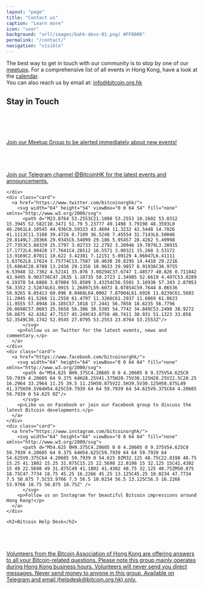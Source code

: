 ```yaml
---
layout: "page"
title: "Contact us"
caption: "Learn more"
icon: "user"
background: "url(/images/bahk-devs-01.png) #FF0000"
permalink: "/contact/"
navigation: "visible"
---
```


<div class="contact">
  <div class="text">
    <div>The best way to get in touch with our community is to stop by one of our <a href="/meetups">meetups</a>. For a comprehensive list of all events in Hong Kong, have a look at the <a href="/calendar">calendar</a>.</div>
    <div>You can also reach us by email at: <a href="mailto:info@bitcoin.org.hk">info@bitcoin.org.hk</a></div>
  </div>

  <h2>Stay in Touch</h2>

  <div class="social-links">
    <div class="card">
      <a href="http://www.meetup.com/Bitcoin-HK/">
        <svg width="64" height="54" viewBox="0 0 64 54" fill="none" xmlns="http://www.w3.org/2000/svg">
          <path d="M30.2772 5.91686C27.2265 6.0982 23.1625 0.314198 16.3012 3.06353C9.73317 5.69553 9.20783 10.6689 2.0665 33.9249C0.397168 39.3649 -1.45883 43.4609 1.80783 47.6689C4.55183 51.2049 9.45317 52.0075 13.4532 50.0022C14.4878 49.4849 15.2638 48.1862 16.3012 46.6315C17.1438 44.9409 27.4292 18.1169 27.4292 18.1062C28.6292 15.6982 33.2798 15.9675 32.6052 20.6982C32.6052 22.2475 25.3572 39.5435 25.3572 40.4075C24.4852 46.5169 32.5065 47.1195 34.9332 41.4449C35.1918 41.1862 36.2265 38.8529 38.2985 34.7035C48.4612 14.3382 44.6318 22.2715 47.6158 16.2902C48.6505 14.9942 49.6852 14.2155 50.4638 14.2155C51.7572 14.2155 52.5332 15.2529 52.2745 17.0689C52.2745 19.1542 44.6158 32.8289 42.4398 39.3702C41.3492 44.8342 44.1865 49.7089 48.9092 52.3355C50.3758 53.3142 59.2878 54.9729 62.1092 52.8529C65.0505 51.8715 64.2238 47.6235 61.8505 47.1489C59.2692 45.8555 57.9998 46.9542 54.6025 45.5942C47.1332 42.5995 63.8585 17.8662 62.8878 10.0662C62.1118 5.1382 59.5225 2.80487 54.3465 2.5462C51.2638 2.5462 50.9305 3.94887 49.4318 3.78353C47.9332 3.6182 44.8212 0.0608652 40.3758 0.116865C35.9305 0.172865 32.6772 5.77287 30.2772 5.91686Z" />
          </svg>
        <p>Join our Meetup Group to be alerted immediately about new events!</p>
      </a>
    </div>
    <div class="card">
	<a href="https://telegram.me/bitcoinHK">
          <svg width="64" height="54" viewBox="0 0 64 54" fill="none" xmlns="http://www.w3.org/2000/svg">
          <path d="M25.1125 35.4824L24.0538 50.3731C25.5685 50.3731 26.2245 49.7224 27.0111 48.9411L34.1125 42.1544L48.8271 52.9304C51.5258 54.4344 53.4271 53.6424 54.1551 50.4478L63.8138 5.18911L63.8165 5.18645C64.6725 1.19711 62.3738 -0.362887 59.7445 0.615779L2.97114 22.3518C-0.903526 23.8558 -0.844859 26.0158 2.31247 26.9944L16.8271 31.5091L50.5418 10.4131C52.1285 9.36245 53.5711 9.94378 52.3845 10.9944L25.1125 35.4824Z"/>
        </svg>
	<br>Join our Telegram channel @BitcoinHK for the latest events and announcements.</a>
      
    </div>
    <div class="card">
      <a href="https://www.twitter.com/bitcoinorghk/">
        <svg width="64" height="54" viewBox="0 0 64 54" fill="none" xmlns="http://www.w3.org/2000/svg">
          <path d="M23.8764 53.2553C21.1088 53.2553 18.2602 53.0312 15.3945 52.582C10.3471 51.79 5.23777 49.1498 3.79198 48.3593L0 46.2861L4.10545 44.936C8.59323 43.4604 11.3232 42.5448 14.7026 41.1113C11.3188 39.4726 8.7109 36.5248 7.45554 32.7143L6.50046 29.8149L7.28366 29.9345C6.54099 29.186 5.95457 28.4262 5.49998 27.7353C3.88329 25.2797 3.02733 22.2792 3.20946 19.7079L3.38915 17.1772L4.90428 17.7641C4.26512 16.5571 3.80321 15.268 3.53172 13.9169C2.87011 10.622 3.42381 7.12151 5.09129 4.06047L6.41111 1.63762L8.17624 3.75774C13.7587 10.4638 20.8295 14.4418 29.2216 15.6064C28.8788 13.2436 29.1356 10.9633 29.9857 8.91936C30.9755 6.53948 32.7362 4.52141 35.076 3.08294C37.6747 1.48577 40.826 0.711842 43.9495 0.903736C47.2635 1.10735 50.2723 2.34905 52.6619 4.497C53.8289 4.19378 54.6888 3.87004 55.8509 3.43254C56.5501 3.16936 57.343 2.87053 58.3352 2.52874L61.9915 1.26897L59.6072 8.07854C59.7644 8.06536 59.9265 8.05413 60.096 8.0468L64.0002 7.87004L61.6926 11.0239C61.5603 11.2045 61.5266 11.2558 61.4797 11.3266C61.2937 11.6069 61.0623 11.9555 57.8948 16.185C57.1018 17.2441 56.7058 18.6235 56.7796 20.0698C57.0603 25.5658 56.386 30.5385 54.7742 34.849C53.2498 38.9272 50.8875 42.4262 47.7537 45.249C43.8758 48.7411 38.931 51.1323 33.056 52.3549C30.1742 52.9545 27.0795 53.2553 23.8764 53.2553Z"/>
          </svg>
        <p>Follow us on Twitter for the latest events, news and commentary.</p>
      </a>
    </div>
    <div class="card">
      <a href="https://www.facebook.com/bitcoinorghk/">
        <svg width="64" height="64" viewBox="0 0 64 64" fill="none" xmlns="http://www.w3.org/2000/svg">
          <path d="M54.625 0H9.375C4.20605 0 0 4.20605 0 9.375V54.625C0 59.7939 4.20605 64 9.375 64H28.25V41.375H20.75V30.125H28.25V22.5C28.25 16.2964 33.2964 11.25 39.5 11.25H50.875V22.5H39.5V30.125H50.875L49 41.375H39.5V64H54.625C59.7939 64 64 59.7939 64 54.625V9.375C64 4.20605 59.7939 0 54.625 0Z"/>
          </svg>          
        <p>Like us on Facebook or join our Facebook group to discuss the latest Bitcoin developments.</p>
      </a>
    </div>
    <div class="card">
      <a href="https://www.instagram.com/bitcoinorghk/">
        <svg width="64" height="64" viewBox="0 0 64 64" fill="none" xmlns="http://www.w3.org/2000/svg">
          <path d="M54.625 0H9.375C4.20605 0 0 4.20605 0 9.375V54.625C0 59.7939 4.20605 64 9.375 64H54.625C59.7939 64 64 59.7939 64 54.625V9.375C64 4.20605 59.7939 0 54.625 0ZM32.125 48.75C22.8198 48.75 15.25 41.1802 15.25 31.875C15.25 22.5698 22.8198 15 32.125 15C41.4302 15 49 22.5698 49 31.875C49 41.1802 41.4302 48.75 32.125 48.75ZM50.875 18.75C47.7734 18.75 45.25 16.2266 45.25 13.125C45.25 10.0234 47.7734 7.5 50.875 7.5C53.9766 7.5 56.5 10.0234 56.5 13.125C56.5 16.2266 53.9766 18.75 50.875 18.75Z" />
          </svg>
        <p>Follow us on Instagram for beautiful Bitcoin impressions around Hong Kong!</p>
      </a>
    </div>

  </div>
  
    <h2>Bitcoin Help Desk</h2>

  <div class="social-links">
    <div class="card">
	<a href="https://t.me/bitcoinhelpdesk">
          <svg width="64" height="54" viewBox="0 0 64 54" fill="none" xmlns="http://www.w3.org/2000/svg">
          <path d="M25.1125 35.4824L24.0538 50.3731C25.5685 50.3731 26.2245 49.7224 27.0111 48.9411L34.1125 42.1544L48.8271 52.9304C51.5258 54.4344 53.4271 53.6424 54.1551 50.4478L63.8138 5.18911L63.8165 5.18645C64.6725 1.19711 62.3738 -0.362887 59.7445 0.615779L2.97114 22.3518C-0.903526 23.8558 -0.844859 26.0158 2.31247 26.9944L16.8271 31.5091L50.5418 10.4131C52.1285 9.36245 53.5711 9.94378 52.3845 10.9944L25.1125 35.4824Z"/>
        </svg></a>
        </div>
   <a href="https://t.me/bitcoinhelpdesk">Volunteers from the Bitcoin Association of Hong Kong are offering answers to all your Bitcoin-related questions. Please note this group mainly operates during Hong Kong business hours. Volunteers will never send you direct messages. Never send money to anyone in this group. Available on Telegram and email (helpdesk@bitcoin.org.hk) only.</a>
  </div>
</div>
